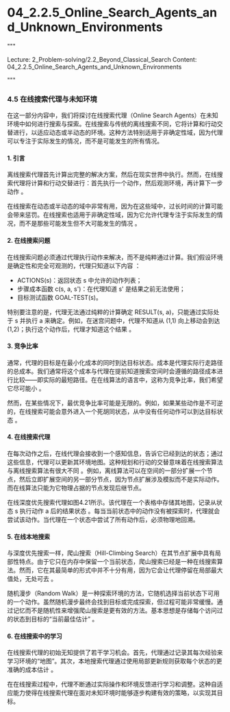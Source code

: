 # 04_2.2.5_Online_Search_Agents_and_Unknown_Environments

"""

Lecture: 2_Problem-solving/2.2_Beyond_Classical_Search
Content: 04_2.2.5_Online_Search_Agents_and_Unknown_Environments

"""

### 4.5 在线搜索代理与未知环境

在这一部分内容中，我们将探讨在线搜索代理（Online Search Agents）在未知环境中如何进行搜索与探索。在线搜索与传统的离线搜索不同，它将计算和行动交替进行，以适应动态或半动态的环境。这种方法特别适用于非确定性域，因为代理可以专注于实际发生的情况，而不是可能发生的所有情况。

#### 1. 引言

离线搜索代理首先计算出完整的解决方案，然后在现实世界中执行。然而，在线搜索代理将计算和行动交替进行：首先执行一个动作，然后观测环境，再计算下一步动作  。

在线搜索在动态或半动态的域中非常有用，因为在这些域中，过长时间的计算可能会带来惩罚。在线搜索也适用于非确定性域，因为它允许代理专注于实际发生的情况，而不是那些可能发生但不大可能发生的情况 。

#### 2. 在线搜索问题

在线搜索问题必须通过代理执行动作来解决，而不是纯粹通过计算。我们假设环境是确定性和完全可观测的，代理只知道以下内容 ：
- ACTIONS(s)：返回状态 s 中允许的动作列表；
- 步骤成本函数 c(s, a, s')：在代理知道 s' 是结果之前无法使用；
- 目标测试函数 GOAL-TEST(s)。

特别要注意的是，代理无法通过纯粹的计算确定 RESULT(s, a)，只能通过实际处于 s 并执行 a 来确定。例如，在迷宫问题中，代理不知道从 (1,1) 向上移动会到达 (1,2)；执行这个动作后，代理才知道这个结果 。

#### 3. 竞争比率

通常，代理的目标是在最小化成本的同时到达目标状态。成本是代理实际行走路径的总成本。我们通常将这个成本与代理在提前知道搜索空间时会遵循的路径成本进行比较——即实际的最短路径。在在线算法的语言中，这称为竞争比率，我们希望它尽可能小 。

然而，在某些情况下，最优竞争比率可能是无限的。例如，如果某些动作是不可逆的，在线搜索可能会意外进入一个死胡同状态，从中没有任何动作可以到达目标状态 。

#### 4. 在线搜索代理

在每次动作之后，在线代理会接收到一个感知信息，告诉它已经到达的状态；通过这些信息，代理可以更新其环境地图。这种规划和行动的交替意味着在线搜索算法与离线搜索算法有很大不同 。例如，离线算法可以在空间的一部分扩展一个节点，然后立即扩展空间的另一部分节点，因为节点扩展涉及模拟而不是实际动作。而在线算法只能为它物理占据的节点发现后继节点。

在线深度优先搜索代理如图4.21所示。该代理在一个表格中存储其地图，记录从状态 s 执行动作 a 后的结果状态 。每当当前状态中的动作没有被探索时，代理就会尝试该动作。当代理在一个状态中尝试了所有动作后，必须物理地回溯。

#### 5. 在线本地搜索

与深度优先搜索一样，爬山搜索（Hill-Climbing Search）在其节点扩展中具有局部性特点。由于它只在内存中保留一个当前状态，爬山搜索已经是一种在线搜索算法。然而，它在其最简单的形式中并不十分有用，因为它会让代理停留在局部最大值处，无处可去 。

随机漫步（Random Walk）是一种探索环境的方法，它随机选择当前状态下可用的一个动作。虽然随机漫步最终会找到目标或完成探索，但过程可能非常缓慢。通过记忆而不是随机性来增强爬山搜索是更有效的方法。基本思想是存储每个访问过的状态到目标的“当前最佳估计” 。

#### 6. 在线搜索中的学习

在线搜索代理的初始无知提供了若干学习机会。首先，代理通过记录其每次经验来学习环境的“地图”。其次，本地搜索代理通过使用局部更新规则获取每个状态的更准确的成本估计 。

在在线搜索过程中，代理不断通过实际操作和环境反馈进行学习和调整。这种自适应能力使得在线搜索代理在面对未知环境时能够逐步构建有效的策略，以实现其目标。